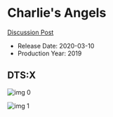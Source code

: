 # Charlie's Angels

[Discussion Post](https://www.avsforum.com/threads/bass-eq-for-filtered-movies.2995212/post-59305996)

* Release Date: 2020-03-10
* Production Year: 2019

## DTS:X

![img 0](https://i.imgur.com/gqYTJ9p.jpg)

![img 1](https://i.imgur.com/tGeOXGI.png)

